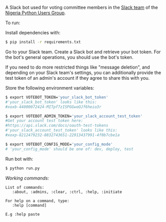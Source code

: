 
A Slack bot used for voting committee members in the [Slack team](https://pythonnigeria.slack.com) of the [Nigeria Python Users Group](https://wiki.python.org/moin/LocalUserGroups#Nigeria).

To run:

Install dependencies with:

```bash
$ pip install -r requirements.txt
```

Go to your Slack team.
Create a Slack bot and retrieve your bot token.
For the bot's general operations, you should use the bot's token.

If you need to do more restricted things like "message deletion", and depending on your Slack team's settings, you can additionally provide the test token of an admin's account if they agree to share this with you.

Store the following environment variables:

```bash
$ export VOTEBOT_TOKEN='your_slack_bot_token'
#'your_slack_bot_token' looks like this:
#xoxb-44000072424-MITpf7zISPGGwoOJf6heio3r

$ export VOTEBOT_ADMIN_TOKEN='your_slack_account_test_token'
#Get your account test token here:
#https://api.slack.com/docs/oauth-test-tokens
#'your_slack_account_test_token' looks like this:
#xoxp-8212479232-8832743651-22913437991-4f0b7cbe1a

$ export VOTEBOT_CONFIG_MODE='your_config_mode'
# 'your_config_mode' should be one of: dev, deploy, test
```

Run bot with:

```bash
$ python run.py
```

*Working commands:*

    List of commands:
       :about, :admins, :clear, :ctrl, :help, :initiate

    For help on a command, type:
       :help [command]

    E.g :help paste
